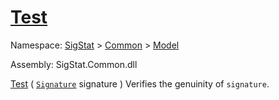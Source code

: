 # [Test](./Verifier-100664117.md)

Namespace: [SigStat]() > [Common](./../../README.md) > [Model](./../README.md)

Assembly: SigStat.Common.dll

[Test](./Verifier-100664117.md) ( [`Signature`](./../../Signature.md) signature )	Verifies the genuinity of `signature`.
